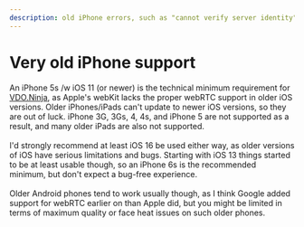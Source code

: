 ```yaml
---
description: old iPhone errors, such as "cannot verify server identity" or
---
```


# Very old iPhone support

An iPhone 5s /w iOS 11 (or newer) is the technical minimum requirement for [VDO.Ninja](https://vdo.ninja), as Apple's webKit lacks the proper webRTC support in older iOS versions. Older iPhones/iPads can't update to newer iOS versions, so they are out of luck. iPhone 3G, 3Gs, 4, 4s, and iPhone 5 are not supported as a result, and many older iPads are also not supported.\
\
I'd strongly recommend at least iOS 16 be used either way, as older versions of iOS have serious limitations and bugs. Starting with iOS 13 things started to be at least usable though, so an iPhone 6s is the recommended minimum, but don't expect a bug-free experience.\
\
Older Android phones tend to work usually though, as I think Google added support for webRTC earlier on than Apple did, but you might be limited in terms of maximum quality or face heat issues on such older phones.
